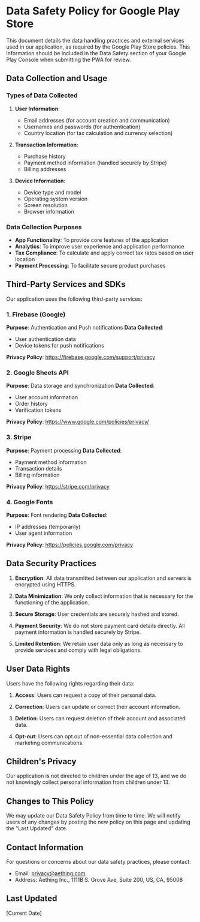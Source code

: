 # Data Safety Policy for Google Play Store

This document details the data handling practices and external services used in our application, as required by the Google Play Store policies. This information should be included in the Data Safety section of your Google Play Console when submitting the PWA for review.

## Data Collection and Usage

### Types of Data Collected

1. **User Information**:
   - Email addresses (for account creation and communication)
   - Usernames and passwords (for authentication)
   - Country location (for tax calculation and currency selection)

2. **Transaction Information**:
   - Purchase history
   - Payment method information (handled securely by Stripe)
   - Billing addresses

3. **Device Information**:
   - Device type and model
   - Operating system version
   - Screen resolution
   - Browser information

### Data Collection Purposes

- **App Functionality**: To provide core features of the application
- **Analytics**: To improve user experience and application performance
- **Tax Compliance**: To calculate and apply correct tax rates based on user location
- **Payment Processing**: To facilitate secure product purchases

## Third-Party Services and SDKs

Our application uses the following third-party services:

### 1. Firebase (Google)

**Purpose**: Authentication and Push notifications
**Data Collected**:
- User authentication data
- Device tokens for push notifications

**Privacy Policy**: https://firebase.google.com/support/privacy

### 2. Google Sheets API

**Purpose**: Data storage and synchronization
**Data Collected**:
- User account information
- Order history
- Verification tokens

**Privacy Policy**: https://www.google.com/policies/privacy/

### 3. Stripe

**Purpose**: Payment processing
**Data Collected**:
- Payment method information
- Transaction details
- Billing information

**Privacy Policy**: https://stripe.com/privacy

### 4. Google Fonts

**Purpose**: Font rendering
**Data Collected**:
- IP addresses (temporarily)
- User agent information

**Privacy Policy**: https://policies.google.com/privacy

## Data Security Practices

1. **Encryption**: All data transmitted between our application and servers is encrypted using HTTPS.

2. **Data Minimization**: We only collect information that is necessary for the functioning of the application.

3. **Secure Storage**: User credentials are securely hashed and stored.

4. **Payment Security**: We do not store payment card details directly. All payment information is handled securely by Stripe.

5. **Limited Retention**: We retain user data only as long as necessary to provide services and comply with legal obligations.

## User Data Rights

Users have the following rights regarding their data:

1. **Access**: Users can request a copy of their personal data.

2. **Correction**: Users can update or correct their account information.

3. **Deletion**: Users can request deletion of their account and associated data.

4. **Opt-out**: Users can opt out of non-essential data collection and marketing communications.

## Children's Privacy

Our application is not directed to children under the age of 13, and we do not knowingly collect personal information from children under 13.

## Changes to This Policy

We may update our Data Safety Policy from time to time. We will notify users of any changes by posting the new policy on this page and updating the "Last Updated" date.

## Contact Information

For questions or concerns about our data safety practices, please contact:
- Email: privacy@aething.com
- Address: Aething Inc., 1111B S. Grove Ave, Suite 200, US, CA, 95008

## Last Updated

[Current Date]